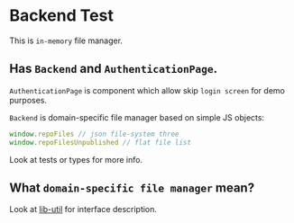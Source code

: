 # Backend Test

This is `in-memory` file manager.

## Has `Backend` and `AuthenticationPage`.

`AuthenticationPage` is component which allow skip `login screen` for demo purposes.

`Backend` is domain-specific file manager based on simple JS objects:

```js
window.repoFiles // json file-system three
window.repoFilesUnpublished // flat file list
```

Look at tests or types for more info.

## What `domain-specific file manager` mean?

Look at [lib-util](https://github.com/netlify/netlify-cms/tree/master/packages/netlify-cms-lib-util/README.md) for interface description.
